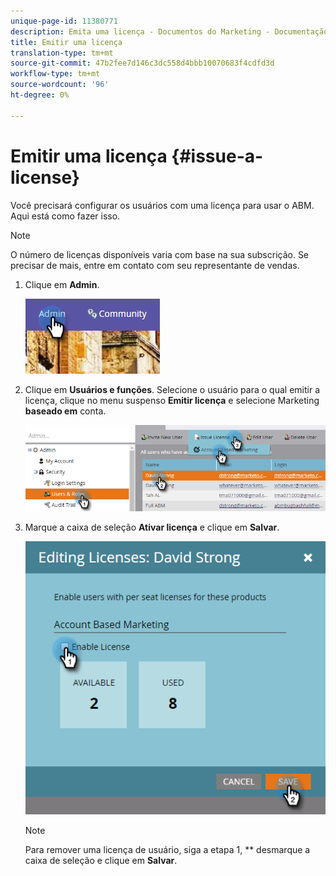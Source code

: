 ```yaml
---
unique-page-id: 11380771
description: Emita uma licença - Documentos do Marketing - Documentação do produto
title: Emitir uma licença
translation-type: tm+mt
source-git-commit: 47b2fee7d146c3dc558d4bbb10070683f4cdfd3d
workflow-type: tm+mt
source-wordcount: '96'
ht-degree: 0%

---
```



# Emitir uma licença {#issue-a-license}

Você precisará configurar os usuários com uma licença para usar o ABM. Aqui está como fazer isso.

>[!NOTE]
>
>O número de licenças disponíveis varia com base na sua subscrição. Se precisar de mais, entre em contato com seu representante de vendas.

1. Clique em **Admin**.

   ![](assets/one.png)

1. Clique em **Usuários e funções**. Selecione o usuário para o qual emitir a licença, clique no menu suspenso **Emitir licença** e selecione Marketing **baseado em** conta.

   ![](assets/two.png)

1. Marque a caixa de seleção **Ativar licença** e clique em **Salvar**.

   ![](assets/three.png)

   >[!NOTE]
   >
   >Para remover uma licença de usuário, siga a etapa 1, ** desmarque a caixa de seleção e clique em **Salvar**.


